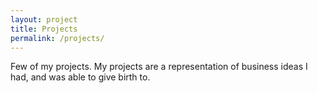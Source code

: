 ```yaml
---
layout: project
title: Projects
permalink: /projects/
---
```


Few of my projects. My projects are a representation of business ideas I had, and was able to give birth to.
